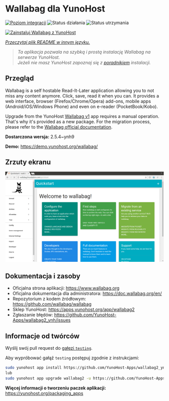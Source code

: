 <!--
To README zostało automatycznie wygenerowane przez <https://github.com/YunoHost/apps/tree/master/tools/readme_generator>
Nie powinno być ono edytowane ręcznie.
-->

# Wallabag dla YunoHost

[![Poziom integracji](https://apps.yunohost.org/badge/integration/wallabag2)](https://ci-apps.yunohost.org/ci/apps/wallabag2/)
![Status działania](https://apps.yunohost.org/badge/state/wallabag2)
![Status utrzymania](https://apps.yunohost.org/badge/maintained/wallabag2)

[![Zainstaluj Wallabag z YunoHost](https://install-app.yunohost.org/install-with-yunohost.svg)](https://install-app.yunohost.org/?app=wallabag2)

*[Przeczytaj plik README w innym języku.](./ALL_README.md)*

> *Ta aplikacja pozwala na szybką i prostą instalację Wallabag na serwerze YunoHost.*  
> *Jeżeli nie masz YunoHost zapoznaj się z [poradnikiem](https://yunohost.org/install) instalacji.*

## Przegląd

Wallabag is a self hostable Read-It-Later application allowing you to not miss any content anymore. Click, save, read it when you can.
It provides a web interface, browser (Firefox/Chrome/Opera) add-ons, mobile apps (Android/iOS/Windows Phone) and even on e-reader (PocketBook/Kobo).

Upgrade from the YunoHost [Wallabag v1](https://github.com/YunoHost-Apps/wallabag_ynh) app requires a manual operation. That's why it's provided as a new package. For the migration process, please refer to the [Wallabag official documentation](https://doc.wallabag.org/en/user/import/wallabagv1.html).


**Dostarczona wersja:** 2.5.4~ynh9

**Demo:** <https://demo.yunohost.org/wallabag/>

## Zrzuty ekranu

![Zrzut ekranu z Wallabag](./doc/screenshots/screenshot1.webp)

## Dokumentacja i zasoby

- Oficjalna strona aplikacji: <https://www.wallabag.org>
- Oficjalna dokumentacja dla administratora: <https://doc.wallabag.org/en/>
- Repozytorium z kodem źródłowym: <https://github.com/wallabag/wallabag>
- Sklep YunoHost: <https://apps.yunohost.org/app/wallabag2>
- Zgłaszanie błędów: <https://github.com/YunoHost-Apps/wallabag2_ynh/issues>

## Informacje od twórców

Wyślij swój pull request do [gałęzi `testing`](https://github.com/YunoHost-Apps/wallabag2_ynh/tree/testing).

Aby wypróbować gałąź `testing` postępuj zgodnie z instrukcjami:

```bash
sudo yunohost app install https://github.com/YunoHost-Apps/wallabag2_ynh/tree/testing --debug
lub
sudo yunohost app upgrade wallabag2 -u https://github.com/YunoHost-Apps/wallabag2_ynh/tree/testing --debug
```

**Więcej informacji o tworzeniu paczek aplikacji:** <https://yunohost.org/packaging_apps>
